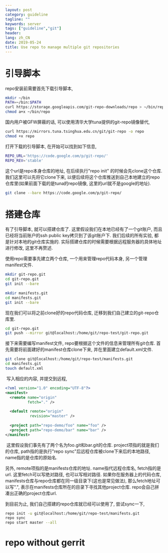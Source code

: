 ```yaml
---
layout: post
category: guideline
tagline: ""
keywords: server
tags: ["guideline","git"]
header:
lang: zh_CN 
date: 2019-05-24
title: Use repo to manage multiple git repositories
---
```


# 引导脚本
repo安装前需要首先下载引导脚本,

```bash
mkdir ~/bin
PATH=~/bin:$PATH
curl https://storage.googleapis.com/git-repo-downloads/repo > ~/bin/repo
chmod a+x ~/bin/repo
```
国内用户被GFW屏蔽的话, 可以使用清华大学tuna提供的git-repo镜像替代,
```bash
curl https://mirrors.tuna.tsinghua.edu.cn/git/git-repo -o repo
chmod +x repo
```
打开下载的引导脚本, 在开始可以找到如下信息,

```bash
REPO_URL='https://code.google.com/p/git-repo/'
REPO_REV='stable'
```
这个url是repo本身仓库的地址, 在后续执行"repo init" 的时候会先clone这个仓库. 我们这里可以先将它clone下来, 以便后续将这个仓库推送到自己本地建立的repo仓库里(如果前面下载的是tuna的repo镜像, 这里的url就不是google的地址).
```bash
git clone --bare https://code.google.com/p/git-repo/
```

# 搭建仓库
有了引导脚本, 就可以搭建仓库了. 这里假设我们在本地已经有了一个git账户, 而且已经将当前账户的ssh public key拷贝到了该git账户下. 我们后续的所有实验, 都是针对本地的git仓库实施的. 实际搭建仓库的时候需要根据远程服务器的具体地址进行修改, 这里不再赘述.

使用repo需要事先建立两个仓库, 一个用来管理repo代码本身, 另一个管理manifest文件.
```bash
mkdir git-repo.git
cd git-repo.git
git init --bare
 
mkdir manifests.git
cd manifests.git
git init --bare
```
现在我们可以将之前clone好的repo代码仓库, 迁移到我们自己建立的git-repo仓库里.
```bash
cd git-repo.git
git push --mirror git@localhost:/home/git/repo-test/git-repo.git
```
接下来需要编写manifest文件, repo要根据这个文件的信息来管理所有git仓库. 首先需要将前面建好的manifest仓库clone下来, 并在里面建立default.xml文件.
```bash
git clone git@localhost:/home/git/repo-test/manifests.git
cd manifests.git
touch default.xml
```
 写入相应的内容, 并提交到远程,

```xml
<?xml version="1.0" encoding="UTF-8"?>
<manifest>
  <remote name="origin"
          fetch="." />
 
  <default remote="origin"
           revision="master" />
 
  <project path="repo-demo/foo" name="foo" />
  <project path="repo-demo/bar" name="bar" />
</manifest>
```
 这里假设我们事先有了两个名为foo.git和bar.git的仓库. project项指的就是我们的仓库, path指的是执行"repo sync"后远程仓库被clone下来后的本地路径, name指的是仓库的原始名.

另外, remote项指的是manifests仓库的地址. name指代远程仓库名, fetch指的是url. 这里fetch可以写绝对路径, 也可以写相对路径. 如果你在服务器上的代码仓库, manifests仓库与repo仓库都在同一级目录下(这也是常见做法), 那么fetch地址可以写".", 表示在manifests仓库所在的目录下寻找其他project仓库. repo会自己拼凑出正确的project仓库url.

到目前为止, 我们自己搭建的repo仓库就已经可以使用了, 尝试sync一下,

```bash
repo init -u git@localhost:/home/git/repo-test/manifests.git
repo sync
repo start master --all
```

# repo without gerrit
